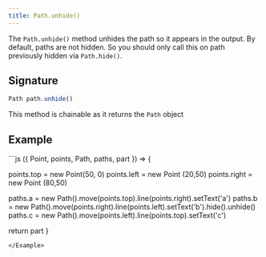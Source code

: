 ```yaml
---
title: Path.unhide()
---
```


The `Path.unhide()` method unhides the path so it appears in the output.  By
default, paths are not hidden. So you should only call this on path previously
hidden via `Path.hide()`.

## Signature

```js
Path path.unhide()
```

<Tip compact>This method is chainable as it returns the `Path` object</Tip>

## Example

<Example caption="Example of the Path.unhide() method">
```js
({ Point, points, Path, paths, part }) => {

  points.top = new Point(50, 0)
  points.left = new Point (20,50)
  points.right = new Point (80,50)
  
  paths.a = new Path().move(points.top).line(points.right).setText('a')
  paths.b = new Path().move(points.right).line(points.left).setText('b').hide().unhide()
  paths.c = new Path().move(points.left).line(points.top).setText('c')
  
  return part
}
```
</Example>

